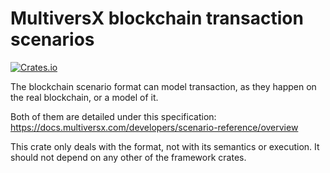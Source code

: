 # MultiversX blockchain transaction scenarios

[![Crates.io](https://img.shields.io/crates/v/multiversx-chain-scenario-format)](https://crates.io/crates/multiversx-chain-scenario-format)

The blockchain scenario format can model transaction, as they happen on the real blockchain, or a model of it.

Both of them are detailed under this specification: https://docs.multiversx.com/developers/scenario-reference/overview

This crate only deals with the format, not with its semantics or execution. It should not depend on any other of the framework crates.
